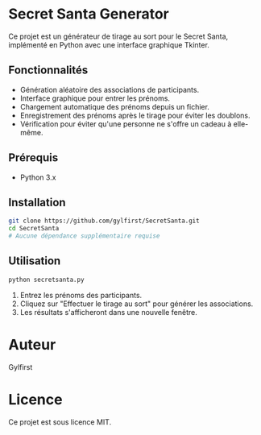 # Secret Santa Generator

Ce projet est un générateur de tirage au sort pour le Secret Santa, implémenté en Python avec une interface graphique Tkinter.

## Fonctionnalités

- Génération aléatoire des associations de participants.
- Interface graphique pour entrer les prénoms.
- Chargement automatique des prénoms depuis un fichier.
- Enregistrement des prénoms après le tirage pour éviter les doublons.
- Vérification pour éviter qu'une personne ne s'offre un cadeau à elle-même.

## Prérequis

- Python 3.x

## Installation

```bash
git clone https://github.com/gylfirst/SecretSanta.git
cd SecretSanta
# Aucune dépendance supplémentaire requise
```

## Utilisation
```bash
python secretsanta.py
```
1. Entrez les prénoms des participants.
2. Cliquez sur "Effectuer le tirage au sort" pour générer les associations.
3. Les résultats s'afficheront dans une nouvelle fenêtre.

# Auteur
Gylfirst

# Licence
Ce projet est sous licence MIT.
